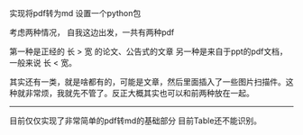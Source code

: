 实现将pdf转为md
设置一个python包


考虑两种情况，
自我这边出发，一共有两种pdf

第一种是正经的 长 > 宽 的论文、公告式的文章
另一种是来自于ppt的pdf文档， 一般来说 长 < 宽。

其实还有一类，就是啥都有的，可能是文章，然后里面插入了一些图片扫描件。这种就非常烦，我就先不管了。反正大概其实也可以和前两种放在一起。

----

目前仅仅实现了非常简单的pdf转md的基础部分
目前Table还不能识别。